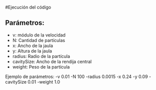 #Ejecución del código

## Parámetros:
-   v: módulo de la velocidad
-   N: Cantidad de partículas
-   x: Ancho de la jaula
-   y: Altura de la jaula
-   radius: Radio de la partícula
-   cavitySize: Ancho de la rendija central
-   weight: Peso de la partícula

Ejemplo de parámetros: -v 0.01 -N 100 -radius 0.0015 -x 0.24 -y 0.09 -cavitySize 0.01 -weight 1.0